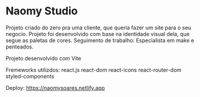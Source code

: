 
# Naomy Studio


Projeto criado do zero pra uma cliente, que queria fazer um site para o seu negocio.
Projeto foi desenvolvido com base na identidade visual dela, que segue as  paletas de cores.
Seguimento de trabalho: Especialista em make e penteados.

Projeto desenvolvido com Vite

Fremeworks utilizdos: 
react.js 
react-dom
react-icons
react-router-dom
styled-components


Deploy: https://naomysoares.netlify.app
